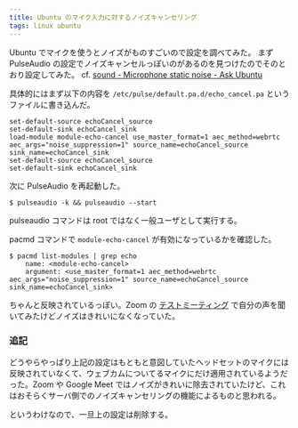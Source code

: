 ```yaml
---
title: Ubuntu のマイク入力に対するノイズキャンセリング
tags: linux ubuntu
---
```


Ubuntu でマイクを使うとノイズがものすごいので設定を調べてみた。
まず PulseAudio の設定でノイズキャンセルっぽいのがあるのを見つけたのでそのとおり設定してみた。
cf. [sound - Microphone static noise - Ask Ubuntu](https://askubuntu.com/questions/722913/microphone-static-noise)

具体的にはまず以下の内容を `/etc/pulse/default.pa.d/echo_cancel.pa` というファイルに書き込んだ。

```
set-default-source echoCancel_source
set-default-sink echoCancel_sink
load-module module-echo-cancel use_master_format=1 aec_method=webrtc aec_args="noise_suppression=1" source_name=echoCancel_source sink_name=echoCancel_sink
set-default-source echoCancel_source
set-default-sink echoCancel_sink
```

次に PulseAudio を再起動した。

```
$ pulseaudio -k && pulseaudio --start
```

pulseaudio コマンドは root ではなく一般ユーザとして実行する。

pacmd コマンドで `module-echo-cancel` が有効になっているかを確認した。

```
$ pacmd list-modules | grep echo
	name: <module-echo-cancel>
	argument: <use_master_format=1 aec_method=webrtc aec_args="noise_suppression=1" source_name=echoCancel_source sink_name=echoCancel_sink>
```

ちゃんと反映されているっぽい。Zoom の [テストミーティング](https://zoom.us/test) で自分の声を聞いてみたけどノイズはきれいになくなっていた。

### 追記

どうやらやっぱり上記の設定はもともと意図していたヘッドセットのマイクには反映されていなくて、ウェブカムについてるマイクにだけ適用されているようだった。Zoom や Google Meet ではノイズがきれいに除去されていたけど、これはおそらくサーバ側でのノイズキャンセリングの機能によるものと思われる。

というわけなので、一旦上の設定は削除する。

